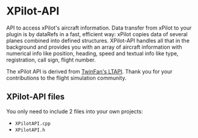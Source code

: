 # XPilot-API
API to access xPilot's aircraft information.
Data transfer from xPilot to your plugin is by dataRefs in a fast, efficient way: xPilot copies data of several planes combined into defined structures. XPilot-API handles all that in the background and provides you with an array of aircraft information with numerical info like position, heading, speed and textual info like type, registration, call sign, flight number.

The xPilot API is derived from [TwinFan's LTAPI](https://github.com/TwinFan/LTAPI). Thank you for your contributions to the flight simulation community.

## XPilot-API files

You only need to include 2 files into your own projects:
- `XPilotAPI.cpp`
- `XPilotAPI.h`
